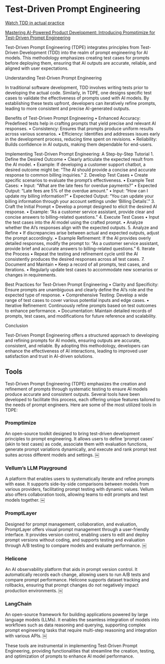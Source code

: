 # Test-Driven Prompt Engineering

[Watch TDD in actual practice](https://youtu.be/eBVi_sLaYsc?t=1242)

[Mastering AI-Powered Product Development: Introducing Promptimize for Test-Driven Prompt Engineering](https://maximebeauchemin.medium.com/mastering-ai-powered-product-development-introducing-promptimize-for-test-driven-prompt-bffbbca91535)

Test-Driven Prompt Engineering (TDPE) integrates principles from Test-Driven Development (TDD) into the realm of prompt engineering for AI models. This methodology emphasizes creating test cases for prompts before deploying them, ensuring that AI outputs are accurate, reliable, and aligned with user expectations.

Understanding Test-Driven Prompt Engineering

In traditional software development, TDD involves writing tests prior to developing the actual code. Similarly, in TDPE, one designs specific test cases to validate the effectiveness of prompts used with AI models. By establishing these tests upfront, developers can iteratively refine prompts, leading to more consistent and precise AI-generated outputs.

Benefits of Test-Driven Prompt Engineering
	•	Enhanced Accuracy: Predefined tests help in crafting prompts that yield precise and relevant AI responses.
	•	Consistency: Ensures that prompts produce uniform results across various scenarios.
	•	Efficiency: Identifies and addresses issues early in the development process, reducing time spent on revisions.
	•	Reliability: Builds confidence in AI outputs, making them dependable for end-users.

Implementing Test-Driven Prompt Engineering: A Step-by-Step Tutorial
	1.	Define the Desired Outcome
	•	Clearly articulate the expected result from the AI model.
	•	Example: If developing a customer support chatbot, a desired outcome might be: “The AI should provide a concise and accurate response to common billing inquiries.”
	2.	Develop Test Cases
	•	Create specific scenarios to evaluate the prompt’s effectiveness.
	•	Example Test Cases:
	•	Input: “What are the late fees for overdue payments?”
	•	Expected Output: “Late fees are 5% of the overdue amount.”
	•	Input: “How can I update my billing information?”
	•	Expected Output: “You can update your billing information through your account settings under ‘Billing Details’.”
	3.	Craft the Initial Prompt
	•	Develop a prompt designed to elicit the desired AI response.
	•	Example: “As a customer service assistant, provide clear and concise answers to billing-related questions.”
	4.	Execute Test Cases
	•	Input the test cases into the AI model using the crafted prompt.
	•	Analyze whether the AI’s responses align with the expected outputs.
	5.	Analyze and Refine
	•	If discrepancies arise between actual and expected outputs, adjust the prompt accordingly.
	•	Example Refinement: If the AI provides overly detailed responses, modify the prompt to: “As a customer service assistant, provide brief and accurate answers to billing-related questions.”
	6.	Iterate the Process
	•	Repeat the testing and refinement cycle until the AI consistently produces the desired responses across all test cases.
	7.	Document and Maintain
	•	Keep a record of all prompts, test cases, and iterations.
	•	Regularly update test cases to accommodate new scenarios or changes in requirements.

Best Practices for Test-Driven Prompt Engineering
	•	Clarity and Specificity: Ensure prompts are unambiguous and clearly define the AI’s role and the expected type of response.
	•	Comprehensive Testing: Develop a wide range of test cases to cover various potential inputs and edge cases.
	•	Iterative Refinement: Continuously refine prompts based on test outcomes to enhance performance.
	•	Documentation: Maintain detailed records of prompts, test cases, and modifications for future reference and scalability.

Conclusion

Test-Driven Prompt Engineering offers a structured approach to developing and refining prompts for AI models, ensuring outputs are accurate, consistent, and reliable. By adopting this methodology, developers can enhance the effectiveness of AI interactions, leading to improved user satisfaction and trust in AI-driven solutions.

## Tools

Test-Driven Prompt Engineering (TDPE) emphasizes the creation and refinement of prompts through systematic testing to ensure AI models produce accurate and consistent outputs. Several tools have been developed to facilitate this process, each offering unique features tailored to the needs of prompt engineers. Here are some of the most utilized tools in TDPE:

### Promptimize
An open-source toolkit designed to bring test-driven development principles to prompt engineering. It allows users to define ‘prompt cases’ (akin to test cases) as code, associate them with evaluation functions, generate prompt variations dynamically, and execute and rank prompt test suites across different models and settings. ￼

### Vellum’s LLM Playground
A platform that enables users to systematically iterate and refine prompts with ease. It supports side-by-side comparisons between models from various providers, facilitating prompt testing with dynamic values. Vellum also offers collaboration tools, allowing teams to edit prompts and test models together. ￼

### PromptLayer
Designed for prompt management, collaboration, and evaluation, PromptLayer offers visual prompt management through a user-friendly interface. It provides version control, enabling users to edit and deploy prompt versions without coding, and supports testing and evaluation through A/B testing to compare models and evaluate performance. ￼

### Helicone
An AI observability platform that aids in prompt version control. It automatically records each change, allowing users to run A/B tests and compare prompt performance. Helicone supports dataset tracking and rollbacks, ensuring that prompt changes do not negatively impact production environments. ￼

### LangChain
An open-source framework for building applications powered by large language models (LLMs). It enables the seamless integration of models into workflows such as data reasoning and querying, supporting complex prompt engineering tasks that require multi-step reasoning and integration with various APIs. ￼

These tools are instrumental in implementing Test-Driven Prompt Engineering, providing functionalities that streamline the creation, testing, and optimization of prompts to enhance AI model performance.